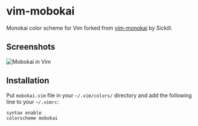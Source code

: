 # vim-mobokai

Monokai color scheme for Vim forked from [vim-monokai](https://github.com/sickill/vim-monokai) by Sickill.

## Screenshots

![Mobokai in Vim](https://i.imgur.com/NPX2MXM.png)


## Installation

Put `mobokai.vim` file in your `~/.vim/colors/` directory and add the following line to your `~/.vimrc`:

    syntax enable
    colorscheme mobokai

